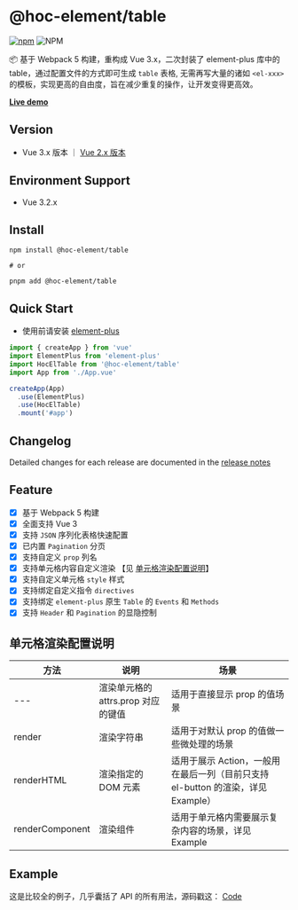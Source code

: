 # @hoc-element/table

[![npm](https://img.shields.io/npm/v/@hoc-element/table)](https://www.npmjs.com/package/@hoc-element/table)
![NPM](https://img.shields.io/npm/l/@hoc-element/table)

📦 基于 Webpack 5 构建，重构成 Vue 3.x，二次封装了 element-plus 库中的 table，通过配置文件的方式即可生成 `table` 表格, 无需再写大量的诸如 `<el-xxx>` 的模板，实现更高的自由度，旨在减少重复的操作，让开发变得更高效。

**[Live demo](https://pdsuwwz.github.io/hoc-element-table)** 

## Version

* Vue 3.x 版本 ｜ [Vue 2.x 版本](https://github.com/pdsuwwz/hoc-element-table/tree/vue2.0)


## Environment Support

* Vue 3.2.x

## Install

```shell
npm install @hoc-element/table

# or

pnpm add @hoc-element/table
```

## Quick Start

* 使用前请安装 [element-plus](https://www.npmjs.com/package/element-plus)

```js
import { createApp } from 'vue'
import ElementPlus from 'element-plus'
import HocElTable from '@hoc-element/table'
import App from './App.vue'

createApp(App)
  .use(ElementPlus)
  .use(HocElTable)
  .mount('#app')

```

## Changelog

Detailed changes for each release are documented in the [release notes](https://github.com/pdsuwwz/hoc-element-table/releases)

## Feature

- [x] 基于 Webpack 5 构建
- [x] 全面支持 Vue 3
- [x] 支持 `JSON` 序列化表格快速配置
- [x] 已内置 `Pagination` 分页
- [x] 支持自定义 `prop` 列名
- [x] 支持单元格内容自定义渲染 【见 [单元格渲染配置说明](#单元格渲染配置说明)】
- [x] 支持自定义单元格 `style` 样式
- [x] 支持绑定自定义指令 `directives`
- [x] 支持绑定 `element-plus` 原生 `Table` 的 `Events` 和 `Methods`
- [x] 支持 `Header` 和 `Pagination` 的显隐控制

## 单元格渲染配置说明

| 方法 | 说明 | 场景 |
| -------- | -------- | -------- |
| --- | 渲染单元格的 attrs.prop 对应的键值 | 适用于直接显示 prop 的值场景 |
| render | 渲染字符串 | 适用于对默认 prop 的值做一些微处理的场景 |
| renderHTML | 渲染指定的 DOM 元素 | 适用于展示 Action，一般用在最后一列（目前只支持 el-button 的渲染，详见 Example） |
| renderComponent | 渲染组件 | 适用于单元格内需要展示复杂内容的场景，详见 Example |

## Example

这是比较全的例子，几乎囊括了 API 的所有用法，源码戳这： [Code](https://github.com/pdsuwwz/hoc-element-table/tree/main/example/src/components/table-list.vue)
